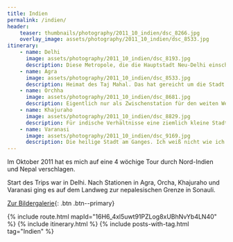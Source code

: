 ```yaml
---
title: Indien
permalink: /indien/
header:
    teaser: thumbnails/photography/2011_10_indien/dsc_8266.jpg
    overlay_image: assets/photography/2011_10_indien/dsc_8533.jpg
itinerary:
    - name: Delhi
      image: assets/photography/2011_10_indien/dsc_8193.jpg
      description: Diese Metropole, die die Hauptstadt Neu-Delhi einschließt, ist vermutlich für die meisten der Auftakt einer Indienreise und kann einen mit Eindrücken überfluten, den es geht sehr turbulent zu und es gibt vieles zu erleben. Mir haben besonders die Lodi-Gärten und einige der Tempel gefallen.
    - name: Agra
      image: assets/photography/2011_10_indien/dsc_8533.jpg
      description: Heimat des Taj Mahal. Das hat gereicht um die Stadt in meine Reiseplanung mit aufzunehmen und wirklich viel mehr muss ich glaube ich dazu auch nicht schreiben. Zusätzlich gibt es noch ein Rotes Fort und einige Aussichtspunkte für das Taj Mahal die sich lohnen. Das Taj Mahal ist in jedem Fall ein sehr imposantes Bauwerk und hat mich nicht enttäuscht, auch wenn ich es mir größer vorgestellt hatte.
    - name: Orchha
      image: assets/photography/2011_10_indien/dsc_8681.jpg
      description: Eigentlich nur als Zwischenstation für den weiten Weg von Agra nach Khajuraho gedacht, hat mir die Stadt mit ihren vielen Tempeln und grünem Umland sehr gut gefallen. Sicherlich auch weil es für eine kleine Flucht aus dem Großstadttrubel war. Sollte man nach einem Zwischenstopp auf dem Weg suchen, kann ich es in jedem Fall sehr empfehlen.
    - name: Khajuraho
      image: assets/photography/2011_10_indien/dsc_8829.jpg
      description: Für indische Verhältnisse eine ziemlich kleine Stadt. Betrachtet man jedoch das Gedränge, die Lautstärke und Anzahl von aufdringlichen Personen, die einem etwas verkaufen wollen, so kann sie locker mit den großen Metropolen mithalten. Größte Sehenswürdigkeit der Stadt sind die sogenannten Kamasutra-Tempel. Wie der Name schon sagt, eine Vielzahl von Tempeln, die mit zig tausenden “erotischen” Figuren verziert sind. An sich ein interessanter Ort, den man sich anschauen kann, man sollte aber wissen auf was man sich einlässt.
    - name: Varanasi
      image: assets/photography/2011_10_indien/dsc_9169.jpg
      description: Die heilige Stadt am Ganges. Ich weiß nicht wie ich die Stadt zusammenfassen kann, denn es kann so viel über sie sagen. Zum einen ist sie eine wichtige Städte im Hinduismus, da man durch sie dem ewigen Wiedergeburtskreislauf entfliehen kann, zum anderen liegt (aus meiner Sicht) aber genau da das Problem, denn wenn sterbenskranke Menschen zu tausenden in eine Stadt pilgern und Leichen rund um die Uhr verbrannt und die Asche in den Fluss gestreut wird, prägt das schon ziemlich das Stadtbild. Gepaart mit den nicht sehr hohen Hygienestandards, war das die vermutlich dreckigste Stadt auf meiner Reise und von dem was ich gehört habe, stehen die Chancen hoch sich dort irgendwas einzufangen. Gesehen sollte man es trotzdem haben, auch wenn es einen ziemlich verstört.
---
```


Im Oktober 2011 hat es mich auf eine 4 wöchige Tour durch Nord-Indien und Nepal verschlagen. 

Start des Trips war in Delhi. Nach Stationen in Agra, Orcha, Khajuraho und Varanasi ging es auf dem Landweg 
zur nepalesischen Grenze in Sonauli.

[Zur Bildergalerie](/photography/indien-2011/){: .btn .btn--primary}

{% include route.html mapId="16H6_4xl5uwt91PZLog8xUBhNvYb4LN40" %}
{% include itinerary.html %}
{% include posts-with-tag.html tag="Indien" %}
